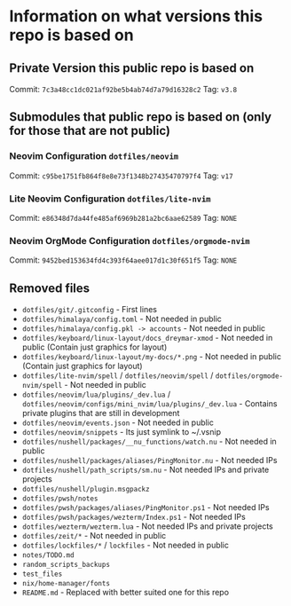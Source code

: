 # Information on what versions this repo is based on

## Private Version this public repo is based on

Commit: `7c3a48cc1dc021af92be5b4ab74d7a79d16328c2`
Tag: `v3.8`

## Submodules that public repo is based on (only for those that are not public)

### Neovim Configuration `dotfiles/neovim`

Commit: `c95be1751fb864f8e8e73f1348b27435470797f4`
Tag: `v17`

### Lite Neovim Configuration `dotfiles/lite-nvim`

Commit: `e86348d7da44fe485af6969b281a2bc6aae62589`
Tag: `NONE`

### Neovim OrgMode Configuration `dotfiles/orgmode-nvim`

Commit: `9452bed153634fd4c393f64aee017d1c30f651f5`
Tag: `NONE`

## Removed files

- `dotfiles/git/.gitconfig` - First lines
- `dotfiles/himalaya/config.toml` - Not needed in public
- `dotfiles/himalaya/config.pkl -> accounts` - Not needed in public
- `dotfiles/keyboard/linux-layout/docs_dreymar-xmod` - Not needed in public (Contain just graphics for layout)
- `dotfiles/keyboard/linux-layout/my-docs/*.png` - Not needed in public (Contain just graphics for layout)
- `dotfiles/lite-nvim/spell` / `dotfiles/neovim/spell` / `dotfiles/orgmode-nvim/spell` - Not needed in public
- `dotfiles/neovim/lua/plugins/_dev.lua` / `dotfiles/neovim/configs/mini_nvim/lua/plugins/_dev.lua` - Contains private plugins that are still in development
- `dotfiles/neovim/events.json` - Not needed in public
- `dotfiles/neovim/snippets` - Its just symlink to ~/.vsnip
- `dotfiles/nushell/packages/__nu_functions/watch.nu` - Not needed in public
- `dotfiles/nushell/packages/aliases/PingMonitor.nu` - Not needed IPs
- `dotfiles/nushell/path_scripts/sm.nu` - Not needed IPs and private projects
- `dotfiles/nushell/plugin.msgpackz`
- `dotfiles/pwsh/notes`
- `dotfiles/pwsh/packages/aliases/PingMonitor.ps1` - Not needed IPs
- `dotfiles/pwsh/packages/wezterm/Index.ps1` - Not needed IPs
- `dotfiles/wezterm/wezterm.lua` - Not needed IPs and private projects
- `dotfiles/zeit/*` - Not needed in public
- `dotfiles/lockfiles/*` / `lockfiles` - Not needed in public
- `notes/TODO.md`
- `random_scripts_backups`
- `test_files`
- `nix/home-manager/fonts`
- `README.md` - Replaced with better suited one for this repo
